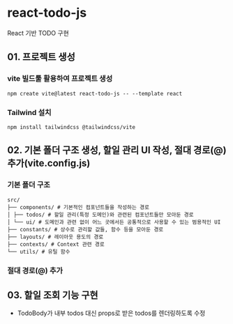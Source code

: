 # react-todo-js

React 기반 TODO 구현

## 01. 프로젝트 생성

### vite 빌드툴 활용하여 프로젝트 생성

`npm create vite@latest react-todo-js -- --template react`

### Tailwind 설치

`npm install tailwindcss @tailwindcss/vite`

## 02. 기본 폴더 구조 생성, 할일 관리 UI 작성, 절대 경로(@) 추가(vite.config.js)

### 기본 폴더 구조

```
src/
├── components/ # 기본적인 컴포넌트들을 작성하는 경로
│ ├── todos/ # 할일 관리(특정 도메인)와 관련된 컴포넌트들만 모아둔 경로
│ └── ui/ # 도메인과 관련 없이 어느 곳에서든 공통적으로 사용할 수 있는 범용적인 UI
├── constants/ # 상수로 관리할 값들, 함수 등을 모아둔 경로
├── layouts/ # 레이아웃 용도의 경로
├── contexts/ # Context 관련 경로
└── utils/ # 유틸 함수
```

### 절대 경로(@) 추가

## 03. 할일 조회 기능 구현

- TodoBody가 내부 todos 대신 props로 받은 todos를 렌더링하도록 수정
